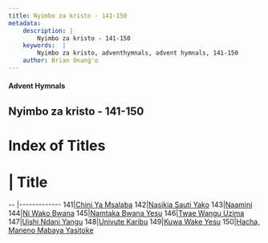 ```yaml
---
title: Nyimbo za kristo - 141-150
metadata:
    description: |
        Nyimbo za kristo - 141-150
    keywords:  |
        Nyimbo za kristo, adventhymnals, advent hymnals, 141-150
    author: Brian Onang'o
---
```


#### Advent Hymnals
## Nyimbo za kristo - 141-150

# Index of Titles
# | Title                        
-- |-------------
141|[Chini Ya Msalaba](/nyimbo-za-kristo/nyimbo-za-kristo/101-200/141-150/Chini-Ya-Msalaba)
142|[Nasikia Sauti Yako](/nyimbo-za-kristo/nyimbo-za-kristo/101-200/141-150/Nasikia-Sauti-Yako)
143|[Naamini](/nyimbo-za-kristo/nyimbo-za-kristo/101-200/141-150/Naamini)
144|[Ni Wako Bwana](/nyimbo-za-kristo/nyimbo-za-kristo/101-200/141-150/Ni-Wako-Bwana)
145|[Namtaka Bwana Yesu](/nyimbo-za-kristo/nyimbo-za-kristo/101-200/141-150/Namtaka-Bwana-Yesu)
146|[Twae Wangu Uzima](/nyimbo-za-kristo/nyimbo-za-kristo/101-200/141-150/Twae-Wangu-Uzima)
147|[Uishi Ndani Yangu](/nyimbo-za-kristo/nyimbo-za-kristo/101-200/141-150/Uishi-Ndani-Yangu)
148|[Univute Karibu](/nyimbo-za-kristo/nyimbo-za-kristo/101-200/141-150/Univute-Karibu)
149|[Kuwa Wake Yesu](/nyimbo-za-kristo/nyimbo-za-kristo/101-200/141-150/Kuwa-Wake-Yesu)
150|[Hacha, Maneno Mabaya Yasitoke](/nyimbo-za-kristo/nyimbo-za-kristo/101-200/141-150/Hacha,-Maneno-Mabaya-Yasitoke)